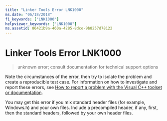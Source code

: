 ```yaml
---
title: "Linker Tools Error LNK1000"
ms.date: "06/18/2018"
f1_keywords: ["LNK1000"]
helpviewer_keywords: ["LNK1000"]
ms.assetid: 86421b9a-460a-4285-8dce-9b8257d78122
---
```

# Linker Tools Error LNK1000

> unknown error; consult documentation for technical support options

Note the circumstances of the error, then try to isolate the problem and create a reproducible test case. For information on how to investigate and report these errors, see [How to report a problem with the Visual C++ toolset or documentation](../../overview/how-to-report-a-problem-with-the-visual-cpp-toolset.md).

You may get this error if you mix standard header files (for example, Windows.h) and your own files. Include a precompiled header, if any, first, then the standard headers, followed by your own header files.
